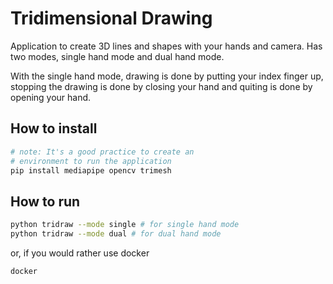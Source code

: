 # Tridimensional Drawing

Application to create 3D lines and shapes with your hands and camera.
Has two modes, single hand mode and dual hand mode.

With the single hand mode, drawing is done by putting your index finger up, stopping the drawing is done by closing your hand and quiting is done by opening your hand.

## How to install
```sh
# note: It's a good practice to create an
# environment to run the application
pip install mediapipe opencv trimesh
```

## How to run
```sh
python tridraw --mode single # for single hand mode
python tridraw --mode dual # for dual hand mode
```

or, if you would rather use docker
```sh
docker 
```
